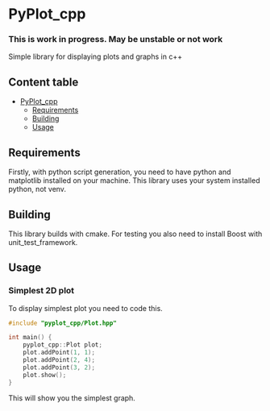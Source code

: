 # PyPlot_cpp

### This is work in progress. May be unstable or not work

Simple library for displaying plots and graphs in c++

## Content table
- [PyPlot_cpp](#pyplot_cpp)
  - [Requirements](#requirements)
  - [Building](#building)
  - [Usage](#usage)

## Requirements

Firstly, with python script generation, you need to have python and matplotlib installed on your machine.
This library uses your system installed python, not venv.

## Building

This library builds with cmake. For testing you also need to install Boost with unit_test_framework.

## Usage

### Simplest 2D plot

To display simplest plot you need to code this.
```c++
#include "pyplot_cpp/Plot.hpp"

int main() {
    pyplot_cpp::Plot plot;
    plot.addPoint(1, 1);
    plot.addPoint(2, 4);
    plot.addPoint(3, 2);
    plot.show();
}
```

This will show you the simplest graph.